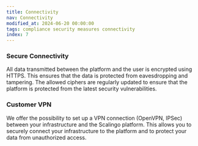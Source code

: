 ```yaml
---
title: Connectivity
nav: Connectivity
modified_at: 2024-06-20 00:00:00
tags: compliance security measures connectivity
index: 7
---
```


### Secure Connectivity

All data transmitted between the platform and the user is encrypted using HTTPS. This ensures that the data is protected
from eavesdropping and tampering. The allowed ciphers are regularly updated to ensure that the platform is protected
from the latest security vulnerabilities.

### Customer VPN

We offer the possibility to set up a VPN connection (OpenVPN, IPSec) between your infrastructure and the Scalingo
platform. This allows you to securely connect your infrastructure to the platform and to protect your data from
unauthorized access.

